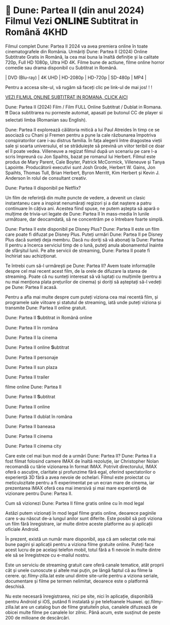 # 🥇 Dune: Partea II (din anul 2024) Filmul Vezi 𝐎𝐍𝐋𝐈𝐍𝐄 Subtitrat in Română 4KHD


Filmul complet Dune: Partea II 2024 va avea premiera online în toate cinematografele din România. Urmăriți Dune: Partea II (2024) Online Subtitrate Gratis in Română, la cea mai buna la înaltă definiție și la calitate 720p, Full HD 1080p, Ultra HD 4K. Filme bune de actiune, filme online horror comedie sau drama disponibil cu Subtitrat in Română.

| DVD (Blu-ray) | 4K UHD | HD-2080p | HD-720p | SD-480p | MP4 |


Pentru a accesa site-ul, vă rugăm să faceți clic pe link-ul de mai jos! ! !

[VEZI FILMUL ONLINE SUBTITRAT IN ROMANA, CLICK AICI](https://cc.filmy-zilla.lat/ro/movie/693134)

Dune: Partea II (2024) Film / Film FULL Online Subtitrat / Dublat in Romana. ❗❗️️ Daca subtitrarea nu porneste automat, apasati pe butonul CC de player si selectati limba (Romanian sau English).

Dune: Partea II explorează călătoria mitică a lui Paul Atreides în timp ce se asociază cu Chani și Fremen pentru a pune la cale răzbunarea împotriva conspiratorilor care i-au distrus familia. În fața alegerii între dragostea vieții sale și soarta universului, el se străduiește să prevină un viitor teribil ce doar el îl poate vedea.
Villeneuve a regizat filmul după un scenariu pe care l-a scris împreună cu Jon Spaihts, bazat pe romanul lui Herbert. Filmul este produs de Mary Parent, Cale Boyter, Patrick McCormick, Villeneuve și Tanya Lapointe. Producătorii executivi sunt Josh Grode, Herbert W. Gains, Jon Spaihts, Thomas Tull, Brian Herbert, Byron Merritt, Kim Herbert și Kevin J. Anderson în rolul de consultant creativ.

Dune: Partea II disponibil pe Netflix?

Un film de referință din multe puncte de vedere, a devenit un clasic instantaneu care a inspirat nenumărați regizori și a dat naștere a patru continuare în câțiva ani. Acestea fiind spuse, ne putem aștepta să apară o mulțime de trivia-uri legate de Dune: Partea II în mass-media în lunile următoare, dar deocamdată, să ne concentrăm pe o întrebare foarte simplă.

Dune: Partea II este disponibil pe Disney Plus? Dune: Partea II este un film care poate fi difuzat pe Disney Plus. Puteți urmări Dune: Partea II pe Disney Plus dacă sunteți deja membru. Dacă nu doriţi să vă abonaţi la Dune: Partea II pentru a încerca serviciul timp de o lună, puteţi anula abonamentul înainte de sfârşitul lunii. Pe alte servicii de streaming, Dune: Partea II poate fi închiriat sau achiziționat.

Te întrebi cum să-l urmăreşti pe Dune: Partea II? Avem toate informaţiile despre cel mai recent acest film, de la orele de difuzare la starea de streaming. Poate că nu sunteți interesat să vă luptați cu mulțimile (pentru a nu mai menționa plata prețurilor de cinema) și doriți să așteptați să-l vedeți pe Dune: Partea II acasă.

Pentru a afla mai multe despre cum puteți viziona cea mai recentă film, și programele sale viitoare și statutul de streaming, iată unde puteți viziona și transmite Dune: Partea II online gratuit.

Dune: Partea II 𝐒ubtitrat in Română online

Dune: Partea II în româna

Dune: Partea II la cinema

Dune: Partea II online 𝐒ubtitrat

Dune: Partea II personaje

Dune: Partea II sun plaza

Dune: Partea II trailer

filme online Dune: Partea II

Dune: Partea II 𝐒ubtitrat

Dune: Partea II online

Dune: Partea II dublat în româna

Dune: Partea II baneasa

Dune: Partea II cinema

Dune: Partea II cinema city

Care este cel mai bun mod de a urmări Dune: Partea II?
Dune: Partea II a fost filmat folosind camere IMAX de înaltă rezoluție, iar Christopher Nolan recomandă cu tărie vizionarea în format IMAX. Potrivit directorului, IMAX oferă o ascuțire, claritate și profunzime fără egal, oferind spectatorilor o experiență 3D fără a avea nevoie de ochelari. Filmul este proiectat cu meticulozitate pentru a fi experimentat pe un ecran mare de cinema, iar prezentarea IMAX oferă cea mai imersivă și mai mare experiență de vizionare pentru Dune: Partea II.

Cum să vizionezi Dune: Partea II filme gratis online cu în mod legal

Astăzi putem vizionați în mod legal filme gratis online, deoarece paginile care s-au născut de-a lungul anilor sunt diferite. Este posibil să poți viziona un film fără înregistrare, iar multe dintre aceste platforme au și aplicații oficiale Android.

În prezent, există un număr mare disponibil, așa că am selectat cele mai bune pagini și aplicații pentru a viziona filme gratuite online. Puteți face acest lucru de pe același telefon mobil, totul fără a fi nevoie în multe dintre ele să se înregistreze cu e-mailul nostru.

Este un serviciu de streaming gratuit care oferă canale tematice, atât proprii cât și unele cunoscute și altele mai puțin, pe lângă faptul că au filme la cerere. qc.filmy-zilla.lat este unul dintre site-urile pentru a viziona seriale, documentare și filme pe termen nelimitat, deoarece este o platformă deschisă.

Nu este necesară înregistrarea, nici pe site, nici în aplicație, disponibilă pentru Android și iOS, putând fi instalată și pe telefoanele Huawei. qc.filmy-zilla.lat are un catalog bun de filme gratuiteÎn plus, canalele difuzează de obicei multe filme pe canalele lor zilnic. Până acum, este susținut de peste 200 de milioane de descărcări.
